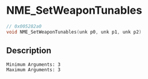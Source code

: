 # NME_SetWeaponTunables
```c
// 0x005282a0
void NME_SetWeaponTunables(unk p0, unk p1, unk p2)
```
## Description
```
Minimum Arguments: 3
Maximum Arguments: 3
```
